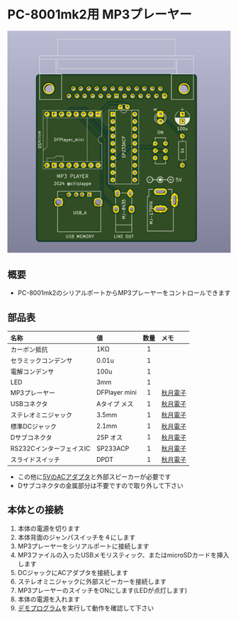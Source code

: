 # PC-8001mk2用 MP3プレーヤー

![写真1](https://github.com/chiqlappe/mp3_player/blob/main/PC-8001mk2/images/pcb_rev4.png)

## 概要
- PC-8001mk2のシリアルポートからMP3プレーヤーをコントロールできます

## 部品表
|名称|値|数量|メモ|
|:-|:-|:-:|:-|
|カーボン抵抗|1KΩ|1| |
|セラミックコンデンサ|0.01u|1| |
|電解コンデンサ|100u|1| |
|LED|3mm|1| |
|MP3プレーヤー|DFPlayer mini|1|[秋月電子](https://akizukidenshi.com/catalog/g/g112544/)|
|USBコネクタ|Aタイプ メス|1|[秋月電子](https://akizukidenshi.com/catalog/g/g111551/)|
|ステレオミニジャック|3.5mm|1|[秋月電子](https://akizukidenshi.com/catalog/g/g109060/)|
|標準DCジャック|2.1mm|1|[秋月電子](https://akizukidenshi.com/catalog/g/g106568/)|
|Dサブコネクタ|25P オス|1|[秋月電子](https://akizukidenshi.com/catalog/g/g100164/)|
|RS232CインターフェイスIC|SP233ACP|1|[秋月電子](https://akizukidenshi.com/catalog/g/g100197/)|
|スライドスイッチ|DPDT|1|[秋月電子](https://akizukidenshi.com/catalog/g/g102627/)|

- この他に[5VのACアダプタ](https://akizukidenshi.com/catalog/g/g111996/)と外部スピーカーが必要です
- Dサブコネクタの金属部分は不要ですので取り外して下さい

## 本体との接続
1. 本体の電源を切ります
2. 本体背面のジャンパスイッチを４にします
3. MP3プレーヤーをシリアルポートに接続します
4. MP3ファイルの入ったUSBメモリスティック、またはmicroSDカードを挿入します
5. DCジャックにACアダプタを接続します
6. ステレオミニジャックに外部スピーカーを接続します
7. MP3プレーヤーのスイッチをONにします(LEDが点灯します)
8. 本体の電源を入れます
9. [デモプログラム](https://github.com/chiqlappe/mp3_player/tree/main/PROGRAMS)を実行して動作を確認して下さい
   

